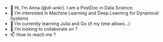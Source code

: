 - 👋 Hi, I’m Anna (@dr-ankr). I am a PostDoc in Data Science.
- 👀 I’m interested in Machine Learning and Deep Learning for Dynamical Systems
- 🌱 I’m currently learning Julia and Go (if my time allows...)
- 💞️ I’m looking to collaborate on ?
- 📫 How to reach me ?

<!---
dr-ankr/dr-ankr is a ✨ special ✨ repository because its `README.md` (this file) appears on your GitHub profile.
You can click the Preview link to take a look at your changes.
--->

